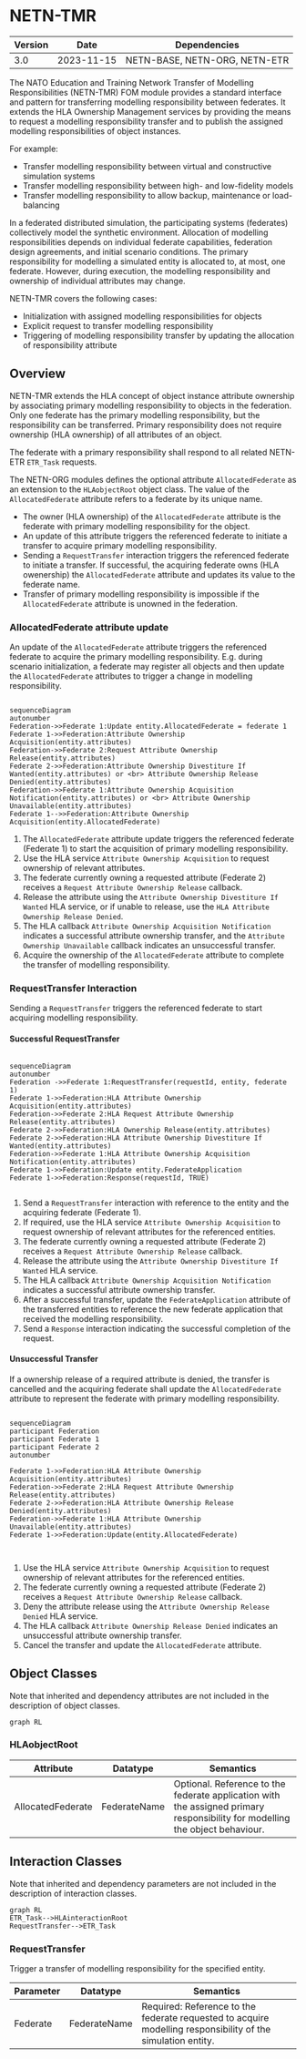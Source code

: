 
# NETN-TMR
|Version| Date| Dependencies|
|---|---|---|
|3.0|2023-11-15|NETN-BASE, NETN-ORG, NETN-ETR|

The NATO Education and Training Network Transfer of Modelling Responsibilities (NETN-TMR) FOM module provides a standard interface and pattern for transferring modelling responsibility between federates. It extends the HLA Ownership Management services by providing the means to request a modelling responsibility transfer and to publish the assigned modelling responsibilities of object instances.
        
For example:
            
* Transfer modelling responsibility between virtual and constructive simulation systems  
* Transfer modelling responsibility between high- and low-fidelity models  
* Transfer modelling responsibility to allow backup, maintenance or load-balancing

In a federated distributed simulation, the participating systems (federates) collectively model the synthetic environment. Allocation of modelling responsibilities depends on individual federate capabilities, federation design agreements, and initial scenario conditions. The primary responsibility for modelling a simulated entity is allocated to, at most, one federate. However, during execution, the modelling responsibility and ownership of individual attributes may change. 

NETN-TMR covers the following cases:            
* Initialization with assigned modelling responsibilities for objects 
* Explicit request to transfer modelling responsibility 
* Triggering of modelling responsibility transfer by updating the allocation of responsibility attribute

## Overview 

NETN-TMR extends the HLA concept of object instance attribute ownership by associating primary modelling responsibility to objects in the federation. Only one federate has the primary modelling responsibility, but the responsibility can be transferred. Primary responsibility does not require ownership (HLA ownership) of all attributes of an object.

The federate with a primary responsibility shall respond to all related NETN-ETR `ETR_Task` requests.

The NETN-ORG modules defines the optional attribute `AllocatedFederate` as an extension to the `HLAobjectRoot` object class. The value of the `AllocatedFederate` attribute refers to a federate by its unique name.

* The owner (HLA ownership) of the `AllocatedFederate` attribute is the federate with primary modelling responsibility for the object.
* An update of this attribute triggers the referenced federate to initiate a transfer to acquire primary modelling responsibility.
* Sending a `RequestTransfer` interaction triggers the referenced federate to initiate a transfer. If successful, the acquiring federate owns (HLA owenership) the `AllocatedFederate` attribute and updates its value to the federate name.
* Transfer of primary modelling responsibility is impossible if the `AllocatedFederate` attribute is unowned in the federation.
 
### AllocatedFederate attribute update
 
An update of the `AllocatedFederate` attribute triggers the referenced federate to acquire the primary modelling responsibility. E.g. during scenario initialization, a federate may register all objects and then update the `AllocatedFederate` attributes to trigger a change in modelling responsibility.


``` mermaid 
 
sequenceDiagram 
autonumber
Federation->>Federate 1:Update entity.AllocatedFederate = federate 1 
Federate 1->>Federation:Attribute Ownership Acquisition(entity.attributes) 
Federation->>Federate 2:Request Attribute Ownership Release(entity.attributes) 
Federate 2->>Federation:Attribute Ownership Divestiture If Wanted(entity.attributes) or <br> Attribute Ownership Release Denied(entity.attributes) 
Federation->>Federate 1:Attribute Ownership Acquisition Notification(entity.attributes) or <br> Attribute Ownership Unavailable(entity.attributes) 
Federate 1-->>Federation:Attribute Ownership Acquisition(entity.AllocatedFederate)
``` 
 
1. The `AllocatedFederate` attribute update triggers the referenced federate (Federate 1) to start the acquisition of primary modelling responsibility. 
2. Use the HLA service `Attribute Ownership Acquisition` to request ownership of relevant attributes.
3. The federate currently owning a requested attribute (Federate 2) receives a `Request Attribute Ownership Release` callback. 
4. Release the attribute using the `Attribute Ownership Divestiture If Wanted` HLA service, or if unable to release, use the `HLA Attribute Ownership Release Denied`. 
5. The HLA callback `Attribute Ownership Acquisition Notification` indicates a successful attribute ownership transfer, and the `Attribute Ownership Unavailable` callback indicates an unsuccessful transfer. 
6. Acquire the ownership of the `AllocatedFederate` attribute to complete the transfer of modelling responsibility.


### RequestTransfer Interaction
 
Sending a `RequestTransfer` triggers the referenced federate to start acquiring modelling responsibility.
 
#### Successful RequestTransfer 
``` mermaid 
 
sequenceDiagram 
autonumber
Federation ->>Federate 1:RequestTransfer(requestId, entity, federate 1) 
Federate 1->>Federation:HLA Attribute Ownership Acquisition(entity.attributes) 
Federation->>Federate 2:HLA Request Attribute Ownership Release(entity.attributes) 
Federate 2->>Federation:HLA Ownership Release(entity.attributes) 
Federate 2->>Federation:HLA Attribute Ownership Divestiture If Wanted(entity.attributes) 
Federation->>Federate 1:HLA Attribute Ownership Acquisition Notification(entity.attributes) 
Federate 1->>Federation:Update entity.FederateApplication 
Federate 1->>Federation:Response(requestId, TRUE) 
 
``` 
 
1. Send a `RequestTransfer` interaction with reference to the entity and the acquiring federate (Federate 1). 
2. If required, use the HLA service `Attribute Ownership Acquisition` to request ownership of relevant attributes for the referenced entities. 
3. The federate currently owning a requested attribute (Federate 2) receives a `Request Attribute Ownership Release` callback. 
4.  Release the attribute using the `Attribute Ownership Divestiture If Wanted` HLA service. 
5. The HLA callback `Attribute Ownership Acquisition Notification` indicates a successful attribute ownership transfer. 
6. After a successful transfer, update the `FederateApplication` attribute of the transferred entities to reference the new federate application that received the modelling responsibility. 
7. Send a `Response` interaction indicating the successful completion of the request. 
 
#### Unsuccessful Transfer 

If a ownership release of a required attribute is denied, the transfer is cancelled and the acquiring federate shall update the `AllocatedFederate` attribute to represent the federate with primary modelling responsibility. 

``` mermaid 
 
sequenceDiagram
participant Federation
participant Federate 1
participant Federate 2
autonumber

Federate 1->>Federation:HLA Attribute Ownership Acquisition(entity.attributes) 
Federation->>Federate 2:HLA Request Attribute Ownership Release(entity.attributes) 
Federate 2->>Federation:HLA Attribute Ownership Release Denied(entity.attributes) 
Federation->>Federate 1:HLA Attribute Ownership Unavailable(entity.attributes) 
Federate 1->>Federation:Update(entity.AllocatedFederate) 

 
``` 
 

1. Use the HLA service `Attribute Ownership Acquisition` to request ownership of relevant attributes for the referenced entities. 
3. The federate currently owning a requested attribute (Federate 2) receives a `Request Attribute Ownership Release` callback. 
4. Deny the attribute release using the `Attribute Ownership Release Denied` HLA service. 
5. The HLA callback `Attribute Ownership Release Denied` indicates an unsuccessful attribute ownership transfer. 
6. Cancel the transfer and update the `AllocatedFederate` attribute. 
 
 


## Object Classes

Note that inherited and dependency attributes are not included in the description of object classes.

```mermaid
graph RL
```

### HLAobjectRoot



|Attribute|Datatype|Semantics|
|---|---|---|
|AllocatedFederate|FederateName|Optional. Reference to the federate application with the assigned primary responsibility for modelling the object behaviour.|

## Interaction Classes

Note that inherited and dependency parameters are not included in the description of interaction classes.

```mermaid
graph RL
ETR_Task-->HLAinteractionRoot
RequestTransfer-->ETR_Task
```

### RequestTransfer

Trigger a transfer of modelling responsibility for the specified entity.

|Parameter|Datatype|Semantics|
|---|---|---|
|Federate|FederateName|Required: Reference to the federate requested to acquire modelling responsibility of the simulation entity.|
